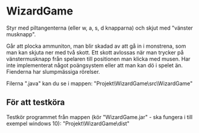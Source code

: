 # WizardGame

Styr med piltangenterna (eller w, a, s, d knapparna) och skjut med "vänster  musknapp". 

Går att plocka ammuniton, man blir skadad av att gå in i monstrena, som man kan skjuta ner med två skott. Ett skott avlossas när man trycker på vänstermusknapp från spelaren till positionen man klicka med musen. Har inte implementerat något poängsystem eller att man kan dö i spelet än. Fienderna har slumpmässiga rörelser. 

Filerna ".java" kan du se i mappen: "Projekt\WizardGame\src\WizardGame"

## För att testköra

Testkör programmet från mappen (kör "WizardGame.jar" - ska fungera i till exempel windows 10):
"Projekt\WizardGame\dist"